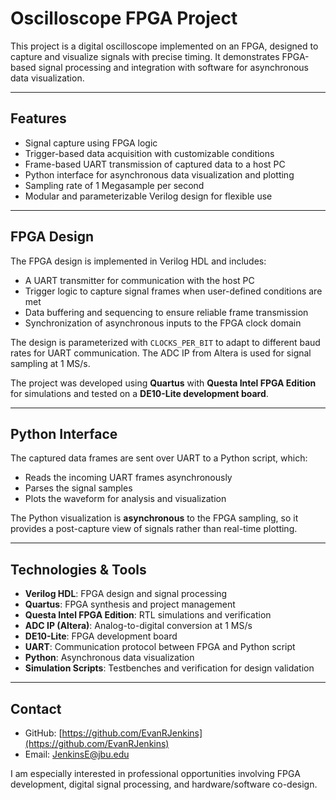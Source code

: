 # Oscilloscope FPGA Project

This project is a digital oscilloscope implemented on an FPGA, designed to capture and visualize signals with precise timing. It demonstrates FPGA-based signal processing and integration with software for asynchronous data visualization.

---

## Features

* Signal capture using FPGA logic
* Trigger-based data acquisition with customizable conditions
* Frame-based UART transmission of captured data to a host PC
* Python interface for asynchronous data visualization and plotting
* Sampling rate of 1 Megasample per second
* Modular and parameterizable Verilog design for flexible use

---

## FPGA Design

The FPGA design is implemented in Verilog HDL and includes:

* A UART transmitter for communication with the host PC
* Trigger logic to capture signal frames when user-defined conditions are met
* Data buffering and sequencing to ensure reliable frame transmission
* Synchronization of asynchronous inputs to the FPGA clock domain

The design is parameterized with `CLOCKS_PER_BIT` to adapt to different baud rates for UART communication. The ADC IP from Altera is used for signal sampling at 1 MS/s.

The project was developed using **Quartus** with **Questa Intel FPGA Edition** for simulations and tested on a **DE10-Lite development board**.

---

## Python Interface

The captured data frames are sent over UART to a Python script, which:

* Reads the incoming UART frames asynchronously
* Parses the signal samples
* Plots the waveform for analysis and visualization

The Python visualization is **asynchronous** to the FPGA sampling, so it provides a post-capture view of signals rather than real-time plotting.

---

## Technologies & Tools

* **Verilog HDL**: FPGA design and signal processing
* **Quartus**: FPGA synthesis and project management
* **Questa Intel FPGA Edition**: RTL simulations and verification
* **ADC IP (Altera)**: Analog-to-digital conversion at 1 MS/s
* **DE10-Lite**: FPGA development board
* **UART**: Communication protocol between FPGA and Python script
* **Python**: Asynchronous data visualization
* **Simulation Scripts**: Testbenches and verification for design validation

---

## Contact

* GitHub: [https://github.com/EvanRJenkins](https://github.com/EvanRJenkins)
* Email: [JenkinsE@jbu.edu](mailto:JenkinsE@jbu.edu)

I am especially interested in professional opportunities involving FPGA development, digital signal processing, and hardware/software co-design.
